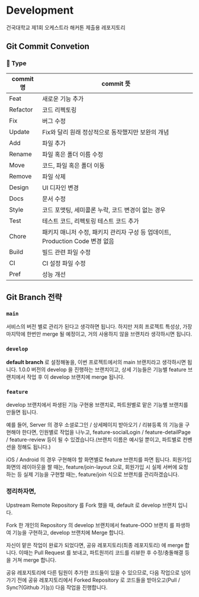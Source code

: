 # Development
건국대학교 제1회 오케스트라 해커톤 제출용 레포지토리

##  Git Commit Convetion

### 📌 Type

| commit 명 | commit 뜻 |
| --- | --- |
| Feat | 새로운 기능 추가 |
| Refactor | 코드 리펙토링 |
| Fix | 버그 수정 |
| Update | Fix와 달리 원래 정상적으로 동작했지만 보완의 개념 |
| Add | 파일 추가 |
| Rename | 파일 혹은 폴더 이름 수정 |
| Move | 코드, 파일 혹은 폴더 이동 |
| Remove | 파일 삭제 |
| Design | UI 디자인 변경 |
| Docs | 문서 수정 |
| Style | 코드 포맷팅, 세미콜론 누락, 코드 변경이 없는 경우 |
| Test | 테스트 코드, 리펙토링 테스트 코드 추가 |
| Chore | 패키지 매니저 수정, 패키지 관리자 구성 등 업데이트, Production Code 변경 없음 |
| Build | 빌드 관련 파일 수정 |
| CI | CI 설정 파일 수정 |
| Pref | 성능 개선 |




##  Git Branch 전략

### `main`
서비스의 버전 별로 관리가 된다고 생각하면 됩니다. 하지만 저희 프로젝트 특성상, 가장 마지막에 한번만 merge 될 예정이고, 거의 사용하지 않을 브랜치라 생각하시면 됩니다.


### `develop`
 ****default branch**** 로 설정해놓을, 이번 프로젝트에서의 main 브랜치라고 생각하시면 됩니다. 1.0.0 버전의 develop 을 진행하는 브랜치이고, 상세 기능들은 기능별 feature 브랜치에서 작업 후 이 develop 브랜치에 merge 됩니다.


### `feature`
develop 브랜치에서 파생된 기능 구현용 브랜치로, 파트원별로 맡은 기능별 브랜치를 만들면 됩니다.  

예를 들어, Server 의 경우 소셜로그인 / 상세페이지 받아오기 / 리뷰등록 의 기능을 구현해야 한다면, 인원별로 작업을 나누고, feature-socialLogin / feature-detailPage / feature-review 등이 될 수 있겠습니다.(브랜치 이름은 예시일 뿐이고, 파트별로 컨벤션을 정해도 됩니다.)

iOS / Android 의 경우 구현해야 할 화면별로 feature 브랜치를 파면 됩니다. 회원가입 화면의 레이아웃을 짤 때는, feature/join-layout 으로, 회원가입 시 실제 서버에 요청하는 등 실제 기능을 구현할 때는, feature/join 식으로 브랜치를 관리하겠습니다.

### 정리하자면,
Upstream Remote Repository 를 Fork 했을 때, default 로 develop 브랜치 입니다.

Fork 한 개인의 Repository 의 develop 브랜치에서 feature-OOO 브랜치 를 파생하여 기능을 구현하고, develop 브랜치에 Merge 합니다.

자신이 맡은 작업이 완료가 되었다면, 공유 레포지토리(최종 레포지토리) 에 merge 합니다. 이때는 Pull Request 를 보내고, 파트원끼리 코드를 리뷰한 후 수정/충돌해결 등을 거쳐 merge 합니다.

공유 레포지토리에 다른 팀원이 추가한 코드들이 있을 수 있으므로, 다음 작업으로 넘어가기 전에 공유 레포지토리에서 Forked Repository 로 코드들을 받아오고(Pull / Sync?(Github 기능)) 다음 작업을 진행합니다.

